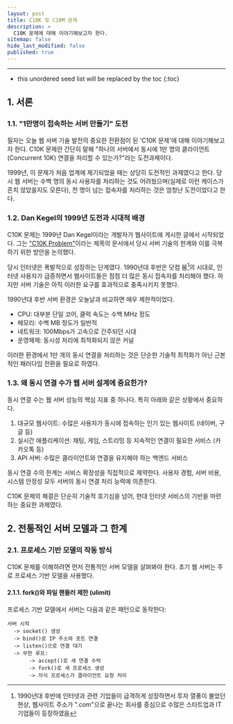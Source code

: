 ```yaml
---
layout: post
title: C10K 및 C10M 문제
description: >
  C10K 문제에 대해 이야기해보고자 한다.
sitemap: false
hide_last_modified: false
published: true
---
```


---

* this unordered seed list will be replaced by the toc
{:toc}

## 1. 서론

### 1.1. "1만명이 접속하는 서버 만들기" 도전

필자는 오늘 웹 서버 기술 발전의 중요한 전환점이 된 'C10K 문제'에 대해 이야기해보고자 한다. C10K 문제란 간단히 말해 "하나의 서버에서 동시에 1만 명의 클라이언트(Concurrent 10K) 연결을 처리할 수 있는가?"라는 도전과제이다.

1999년, 이 문제가 처음 업계에 제기되었을 때는 상당히 도전적인 과제였다고 한다. 당시 웹 서버는 수백 명의 동시 사용자를 처리하는 것도 어려웠으며(실제로 이런 케이스가 흔치 않았을지도 모른다), 천 명이 넘는 접속자를 처리하는 것은 엄청난 도전이었다고 한다.

### 1.2. Dan Kegel의 1999년 도전과 시대적 배경

C10K 문제는 1999년 Dan Kegel이라는 개발자가 웹사이트에 게시한 글에서 시작되었다. 그는 ["C10K Problem"](https://web.archive.org/web/19990508164301/http://www.kegel.com/c10k.html)이라는 제목의 문서에서 당시 서버 기술의 한계와 이를 극복하기 위한 방안을 논의했다.

당시 인터넷은 폭발적으로 성장하는 단계였다. 1990년대 후반은 닷컴 붐[^1]의 시대로, 인터넷 사용자가 급증하면서 웹사이트들은 점점 더 많은 동시 접속자를 처리해야 했다. 하지만 서버 기술은 아직 이러한 요구를 효과적으로 충족시키지 못했다.

1990년대 후반 서버 환경은 오늘날과 비교하면 매우 제한적이었다.

- CPU: 대부분 단일 코어, 클럭 속도는 수백 MHz 정도
- 메모리: 수백 MB 정도가 일반적
- 네트워크: 100Mbps가 고속으로 간주되던 시대
- 운영체제: 동시성 처리에 최적화되지 않은 커널

이러한 환경에서 1만 개의 동시 연결을 처리하는 것은 단순한 기술적 최적화가 아닌 근본적인 패러다임 전환을 필요로 하였다.

### 1.3. 왜 동시 연결 수가 웹 서버 설계에 중요한가?

동시 연결 수는 웹 서버 성능의 핵심 지표 중 하나다. 특히 아래와 같은 상황에서 중요하다.

1. 대규모 웹사이트: 수많은 사용자가 동시에 접속하는 인기 있는 웹사이트 (네이버, 구글 등)
2. 실시간 애플리케이션: 채팅, 게임, 스트리밍 등 지속적인 연결이 필요한 서비스 (카카오톡 등)
3. API 서버: 수많은 클라이언트와 연결을 유지해야 하는 백엔드 서비스

동시 연결 수의 한계는 서비스 확장성을 직접적으로 제약한다. 사용자 경험, 서버 비용, 시스템 안정성 모두 서버의 동시 연결 처리 능력에 의존한다.

C10K 문제의 해결은 단순히 기술적 호기심을 넘어, 현대 인터넷 서비스의 기반을 마련하는 중요한 과제였다.

## 2. 전통적인 서버 모델과 그 한계

### 2.1. 프로세스 기반 모델의 작동 방식

C10K 문제를 이해하려면 먼저 전통적인 서버 모델을 살펴봐야 한다. 초기 웹 서버는 주로 프로세스 기반 모델을 사용했다.

#### 2.1.1. fork()와 파일 핸들러 제한 (ulimit)

프로세스 기반 모델에서 서버는 다음과 같은 패턴으로 동작한다:

```plaintext
서버 시작
  -> socket() 생성
  -> bind()로 IP 주소와 포트 연결
  -> listen()으로 연결 대기
  -> 무한 루프:
       -> accept()로 새 연결 수락
       -> fork()로 새 프로세스 생성
       -> 자식 프로세스가 클라이언트 요청 처리
```

[^1]: 1990년대 후반에 인터넷과 관련 기업들이 급격하게 성장하면서 투자 열풍이 불었던 현상, 웹사이트 주소가 ".com"으로 끝나는 회사를 중심으로 수많은 스타트업과 IT 기업들이 등장하였음